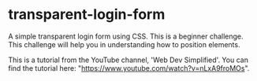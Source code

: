 # transparent-login-form
 A simple transparent login form using CSS. This is a beginner challenge. This challenge will help you in understanding how to position elements.
 
 
 This is a tutorial from the YouTube channel, 'Web Dev Simplified'. You can find the tutorial here: "https://www.youtube.com/watch?v=nLxA9froMOs".
 
 
